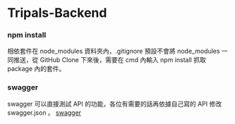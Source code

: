 # Tripals-Backend

### npm install

相依套件在 node_modules 資料夾內，.gitignore 預設不會將 node_modules 一同推送，從 GitHub Clone 下來後，需要在 cmd 內輸入 npm install 抓取 package 內的套件。

### swagger

swagger 可以直接測試 API 的功能，各位有需要的話再依據自己寫的 API 修改 swagger.json 。
[swagger](http://localhost:3000/docs)
